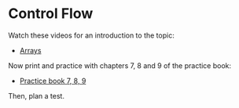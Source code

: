 # Control Flow

Watch these videos for an introduction to the topic:

- [Arrays](https://www.youtube.com/watch?v=K1yC1xshF40)

Now print and practice with chapters 7, 8 and 9 of the practice book:

- [Practice book 7, 8, 9]()

Then, plan a test.
